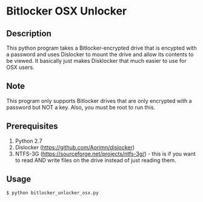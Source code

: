 
# Bitlocker OSX Unlocker


## Description

This python program takes a Bitlocker-encrypted drive that is encypted with a password and uses Dislocker to mount the drive and allow its contents to be viewed. It basically just makes Disklocker that much easier to use for OSX users.

## Note

This program only supports Bitlocker drives that are only encrypted with a password but NOT a key.
Also, you must be root to run this.

## Prerequisites

1. Python 2.7
2. Dislocker (https://github.com/Aorimn/dislocker)
3. NTFS-3G (https://sourceforge.net/projects/ntfs-3g/) - this is if you want to read AND write files on the drive instead of just reading them.

## Usage
```bash
$ python bitlocker_unlocker_osx.py
```
